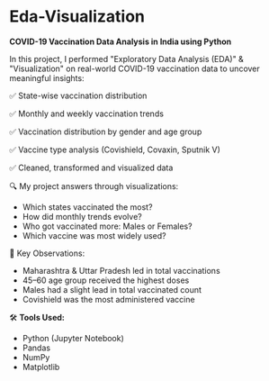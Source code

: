 # Eda-Visualization

**COVID-19 Vaccination Data Analysis in India using Python**

In this project, I performed "Exploratory Data Analysis (EDA)" & "Visualization" on real-world COVID-19 vaccination data to uncover meaningful insights:

✅ State-wise vaccination distribution

✅ Monthly and weekly vaccination trends 

✅ Vaccination distribution by gender and age group 

✅ Vaccine type analysis (Covishield, Covaxin, Sputnik V)

✅ Cleaned, transformed and visualized data

🔍 My project answers through visualizations:
- Which states vaccinated the most?
- How did monthly trends evolve?
- Who got vaccinated more: Males or Females?
- Which vaccine was most widely used?

📌 Key Observations:
- Maharashtra & Uttar Pradesh led in total vaccinations 
- 45–60 age group received the highest doses 
- Males had a slight lead in total vaccinated count 
- Covishield was the most administered vaccine

🛠️ **Tools Used:**
- Python (Jupyter Notebook)
- Pandas
- NumPy
- Matplotlib
